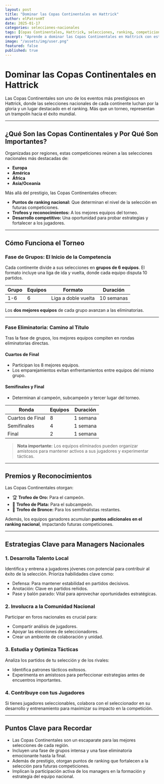 ```yaml
---
layout: post
title: "Dominar las Copas Continentales en Hattrick"
author: elPatronHT
date: 2025-01-17
categories: selecciones-nacionales
tags: [Copas Continentales, Hattrick, selecciones, ranking, competiciones]
excerpt: "Aprende a dominar las Copas Continentales en Hattrick con esta guía completa sobre su formato y cómo contribuir al éxito de tu selección nacional."
image: "/assets/img/user.png"
featured: false
published: true
---
```


# Dominar las Copas Continentales en Hattrick

Las Copas Continentales son uno de los eventos más prestigiosos en Hattrick, donde las selecciones nacionales de cada continente luchan por la gloria y un lugar destacado en el ranking. Más que un torneo, representan un trampolín hacia el éxito mundial.

---

## ¿Qué Son las Copas Continentales y Por Qué Son Importantes?

Organizadas por regiones, estas competiciones reúnen a las selecciones nacionales más destacadas de:

- **Europa**
- **América**
- **África**
- **Asia/Oceanía**

Más allá del prestigio, las Copas Continentales ofrecen:

- **Puntos de ranking nacional:** Que determinan el nivel de la selección en futuras competiciones.
- **Trofeos y reconocimientos:** A los mejores equipos del torneo.
- **Desarrollo competitivo:** Una oportunidad para probar estrategias y fortalecer a los jugadores.

---

## Cómo Funciona el Torneo

### Fase de Grupos: El Inicio de la Competencia

Cada continente divide a sus selecciones en **grupos de 6 equipos**. El formato incluye una liga de ida y vuelta, donde cada equipo disputa 10 partidos.

| **Grupo** | **Equipos** | **Formato**         | **Duración** |
| --------- | ----------- | ------------------- | ------------ |
| 1-6       | 6           | Liga a doble vuelta | 10 semanas   |

Los **dos mejores equipos** de cada grupo avanzan a las eliminatorias.

---

### Fase Eliminatoria: Camino al Título

Tras la fase de grupos, los mejores equipos compiten en rondas eliminatorias directas.

#### **Cuartos de Final**

- Participan los 8 mejores equipos.
- Los emparejamientos evitan enfrentamientos entre equipos del mismo grupo.

#### **Semifinales y Final**

- Determinan al campeón, subcampeón y tercer lugar del torneo.

| **Ronda**        | **Equipos** | **Duración** |
| ---------------- | ----------- | ------------ |
| Cuartos de Final | 8           | 1 semana     |
| Semifinales      | 4           | 1 semana     |
| Final            | 2           | 1 semana     |

> **Nota importante:** Los equipos eliminados pueden organizar amistosos para mantener activos a sus jugadores y experimentar tácticas.

---

## Premios y Reconocimientos

Las Copas Continentales otorgan:

- 🏆 **Trofeo de Oro:** Para el campeón.
- 🥈 **Trofeo de Plata:** Para el subcampeón.
- 🥉 **Trofeo de Bronce:** Para los semifinalistas restantes.

Además, los equipos ganadores acumulan **puntos adicionales en el ranking nacional**, impactando futuras competiciones.

---

## Estrategias Clave para Managers Nacionales

### 1. **Desarrolla Talento Local**

Identifica y entrena a jugadores jóvenes con potencial para contribuir al éxito de la selección. Prioriza habilidades clave como:

- Defensa: Para mantener estabilidad en partidos decisivos.
- Anotación: Clave en partidos reñidos.
- Pase y balón parado: Vital para aprovechar oportunidades estratégicas.

### 2. **Involucra a la Comunidad Nacional**

Participar en foros nacionales es crucial para:

- Compartir análisis de jugadores.
- Apoyar las elecciones de seleccionadores.
- Crear un ambiente de colaboración y unidad.

### 3. **Estudia y Optimiza Tácticas**

Analiza los partidos de tu selección y de los rivales:

- Identifica patrones tácticos exitosos.
- Experimenta en amistosos para perfeccionar estrategias antes de encuentros importantes.

### 4. **Contribuye con tus Jugadores**

Si tienes jugadores seleccionables, colabora con el seleccionador en su desarrollo y entrenamiento para maximizar su impacto en la competición.

---

## Puntos Clave para Recordar

- Las Copas Continentales son un escaparate para las mejores selecciones de cada región.
- Incluyen una fase de grupos intensa y una fase eliminatoria emocionante hasta la final.
- Además de prestigio, otorgan puntos de ranking que fortalecen a la selección para futuras competiciones.
- Implican la participación activa de los managers en la formación y estrategia del equipo nacional.
